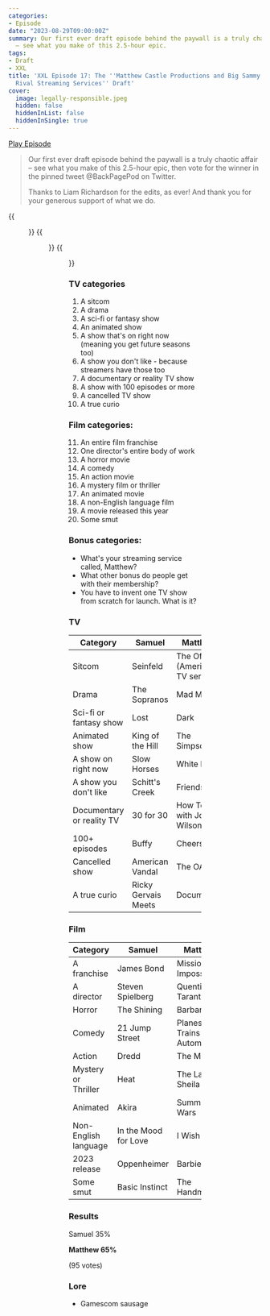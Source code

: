```yaml
---
categories:
- Episode
date: "2023-08-29T09:00:00Z"
summary: Our first ever draft episode behind the paywall is a truly chaotic affair
  – see what you make of this 2.5-hour epic.
tags:
- Draft
- XXL
title: 'XXL Episode 17: The ''Matthew Castle Productions and Big Sammy Holdings Launch
  Rival Streaming Services'' Draft'
cover: 
  image: legally-responsible.jpeg
  hidden: false
  hiddenInList: false
  hiddenInSingle: true
---
```

[Play Episode](https://www.patreon.com/posts/xxl-episode-17-88395615)
> Our first ever draft episode behind the paywall is a truly chaotic affair – see what you make of this 2.5-hour epic, then vote for the winner in the pinned tweet @BackPagePod on Twitter.
>
> Thanks to Liam Richardson for the edits, as ever! And thank you for your generous support of what we do.

{{<figure 
    src="mr-castles-gamescom.jpeg" 
    caption="Image credit: Naeslyn" 
    alt="Mr Castle's Gamescom" >}}
{{<figure 
    src="legally-responsible.jpeg" 
    alt="People send me pictures of mrbasil_pesto now like I'm legally responsible for him" >}}
{{<figure 
    src="gamescom-sausage.jpeg" 
    alt="Gamescom Sausage" >}}

### TV categories
1. A sitcom
2. A drama
3. A sci-fi or fantasy show
4. An animated show
5. A show that's on right now (meaning you get future seasons too)
6. A show you don't like - because streamers have those too
7. A documentary or reality TV show
8. A show with 100 episodes or more
9. A cancelled TV show
10. A true curio

### Film categories:
11. An entire film franchise
12. One director's entire body of work
13. A horror movie
14. A comedy
15. An action movie
16. A mystery film or thriller
17. An animated movie
18. A non-English language film
19. A movie released this year
20. Some smut

### Bonus categories:
- What's your streaming service called, Matthew?
- What other bonus do people get with their membership?
- You have to invent one TV show from scratch for launch. What is it?

### TV

| Category                  | Samuel | Matthew|
|---------------------------|-------|----|
| Sitcom                    |Seinfeld| The Office (American TV series)|
| Drama                     |The Sopranos|Mad Men |
| Sci-fi or fantasy show    |Lost|Dark |
| Animated show             |King of the Hill|The Simpsons |
| A show on right now       |Slow Horses| White Lotus|
| A show you don't like     |Schitt's Creek|Friends |
| Documentary or reality TV | 30 for 30| How To with John Wilson|
| 100+ episodes             | Buffy | Cheers|
| Cancelled show            |American Vandal| The OA|
| A true curio              |Ricky Gervais Meets| Documental|


### Film

| Category            | Samuel | Matthew|
|---------------------|-------|----|
| A franchise         |James Bond|Mission Impossible|
| A director          |Steven Spielberg| Quentin Tarantino|
| Horror              |The Shining|Barbarian |
| Comedy              |21 Jump Street| Planes, Trains and Automobiles|
| Action              |Dredd| The Matrix|
| Mystery or Thriller |Heat| The Last of Sheila|
|Animated|Akira|Summer Wars |
|Non-English language|In the Mood for Love|I Wish |
|2023 release|Oppenheimer|Barbie |
|Some smut|Basic Instinct| The Handmaiden|

### Results

Samuel 35%

**Matthew 65%**

(95 votes)

### Lore
- Gamescom sausage